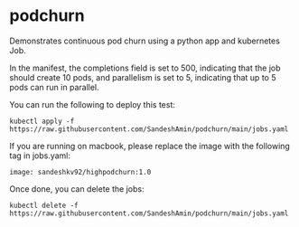 # podchurn
Demonstrates continuous pod churn using a python app and kubernetes Job.


In the manifest, the completions field is set to 500, indicating that the job should create 10 pods, and parallelism is set to 5, indicating that up to 5 pods can run in parallel.

You can run the following to deploy this test:

`kubectl apply -f https://raw.githubusercontent.com/SandeshAmin/podchurn/main/jobs.yaml`

If you are running on macbook, please replace the image with the following tag in jobs.yaml:

`image: sandeshkv92/highpodchurn:1.0`

Once done, you can delete the jobs:

`kubectl delete -f https://raw.githubusercontent.com/SandeshAmin/podchurn/main/jobs.yaml`
